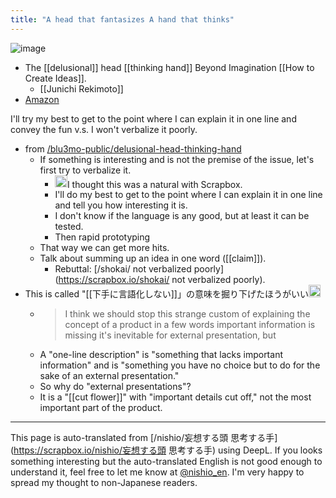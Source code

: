```yaml
---
title: "A head that fantasizes A hand that thinks"
---
```


![image](https://gyazo.com/159af18a15a67b2678bd7d977bfa21ac/thumb/1000)
- The [[delusional]] head [[thinking hand]] Beyond Imagination [[How to Create Ideas]].
    - [[Junichi Rekimoto]]
- [Amazon](https://amzn.to/3ENKctU)

I'll try my best to get to the point where I can explain it in one line and convey the fun v.s. I won't verbalize it poorly.
- from [/blu3mo-public/delusional-head-thinking-hand](https://scrapbox.io/blu3mo-public/delusional-head-thinking-hand)
    - If something is interesting and is not the premise of the issue, let's first try to verbalize it.
        - <img src='https://scrapbox.io/api/pages/nishio-en/blu3mo/icon' alt='blu3mo.icon' height="19.5"/>I thought this was a natural with Scrapbox.
        - I'll do my best to get to the point where I can explain it in one line and tell you how interesting it is.
        - I don't know if the language is any good, but at least it can be tested.
        - Then rapid prototyping
    - That way we can get more hits.
    - Talk about summing up an idea in one word ([[claim]]).
        - Rebuttal: [/shokai/ not verbalized poorly](https://scrapbox.io/shokai/ not verbalized poorly).
- This is called "[[下手に言語化しない]]」の意味を掘り下げたほうがいい<img src='https://scrapbox.io/api/pages/nishio-en/nishio/icon' alt='nishio.icon' height="19.5"/>
    - > I think we should stop this strange custom of explaining the concept of a product in a few words important information is missing it's inevitable for external presentation, but
    - A "one-line description" is "something that lacks important information" and is "something you have no choice but to do for the sake of an external presentation."
    - So why do "external presentations"?
    - It is a "[[cut flower]]" with "important details cut off," not the most important part of the product.

---
This page is auto-translated from [/nishio/妄想する頭 思考する手](https://scrapbox.io/nishio/妄想する頭 思考する手) using DeepL. If you looks something interesting but the auto-translated English is not good enough to understand it, feel free to let me know at [@nishio_en](https://twitter.com/nishio_en). I'm very happy to spread my thought to non-Japanese readers.